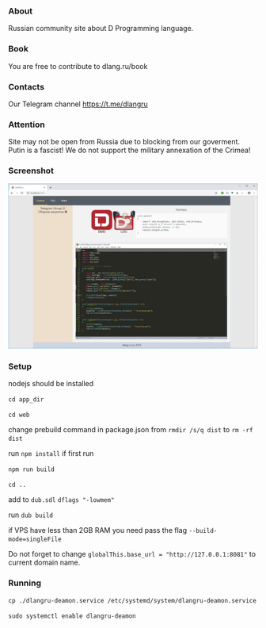 ### About
Russian community site about D Programming language.

### Book

You are free to contribute to dlang.ru/book

### Contacts

Our Telegram channel https://t.me/dlangru

### Attention

Site may not be open from Russia due to blocking from our goverment.
Putin is a fascist! We do not support the military annexation of the Crimea!

### Screenshot
![Screenshot](screenshot.webp)

### Setup

nodejs should be installed 

`cd app_dir`

`cd web`

change prebuild command in package.json from `rmdir /s/q dist` to `rm -rf dist`

run `npm install` if first run

`npm run build`

`cd ..`

add to `dub.sdl`
`dflags "-lowmem"`

run 
`dub build`

if VPS have less than 2GB RAM you need pass the flag `--build-mode=singleFile`

Do not forget to change `globalThis.base_url = "http://127.0.0.1:8081"` to current domain name.

### Running

`cp ./dlangru-deamon.service /etc/systemd/system/dlangru-deamon.service`

`sudo systemctl enable dlangru-deamon`